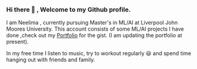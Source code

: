 ### Hi there 👋 , Welcome to my Github profile.

I am Neelima , currently pursuing Master's in ML/AI at Liverpool John Moores University. This account consists of some ML/AI projects I have done ,check out my [Portfolio](https://github.com/neel-machine/Portfolio/tree/main) for the gist. (I am updating the portfolio at present).

In my free time I listen to music, try to workout regularly :smiley: and spend time hanging out with friends and family.


<!--
**neel-machine/neel-machine** is a ✨ _special_ ✨ repository because its `README.md` (this file) appears on your GitHub profile.

Here are some ideas to get you started:

- 🔭 I’m currently working on ...
- 🌱 I’m currently learning ...
- 👯 I’m looking to collaborate on ...
- 🤔 I’m looking for help with ...
- 💬 Ask me about ...
- 📫 How to reach me: ...
- 😄 Pronouns: ...
- ⚡ Fun fact: ...
-->
